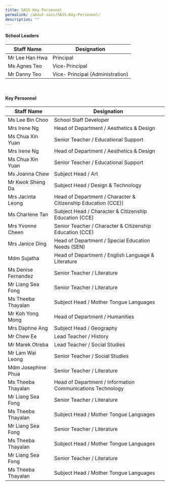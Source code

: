 ```yaml
---
title: SASS Key Personnel
permalink: /about-sass/SASS-Key-Personnel/
description: ""
---
```

#### School Leaders
<table>
<thead>
  <tr>
    <th>Staff Name</th>
    <th>Designation</th>
  </tr>
</thead>
<tbody>
	  <tr>
    <td>Mr Lee Han Hwa</td>
    <td>Principal</td>
  </tr>
  <tr>
		  <tr>
    <td>Ms Agnes Teo</td>
    <td>Vice-Principal</td>
  </tr>
  <tr>
			  <tr>
    <td>Mr Danny Teo</td>
    <td>Vice- Principal (Administration)</td>
  </tr>
  <tr>
	</tbody>
</table>
<br>

#### Key Personnel

<table>
<thead>
  <tr>
    <th>Staff Name</th>
    <th>Designation</th>
  </tr>
</thead>
<tbody>
		  <tr>
    <td>Ms Lee Bin Choo</td>
    <td>School Staff Developer</td>
  </tr>
  <tr>
			  <tr>
    <td>Mrs Irene Ng</td>
    <td>Head of Department / Aesthetics & Design</td>
  </tr>
  <tr>
					  <tr>
    <td>Ms Chua Xin Yuan</td>
    <td>Senior Teacher / Educational Support</td>
  </tr>
  <tr>
					  <tr>
    <td>Mrs Irene Ng</td>
    <td>Head of Department / Aesthetics & Design</td>
  </tr>
  <tr>
					  <tr>
    <td>Ms Chua Xin Yuan</td>
    <td>Senior Teacher / Educational Support</td>
  </tr>
  <tr>
					  <tr>
    <td>Ms Joanna Chew</td>
    <td>Subject Head / Art</td>
  </tr>
  <tr>
					  <tr>
    <td>Mr Kwok Sheng Da</td>
    <td>Subject Head / Design & Technology</td>
  </tr>
  <tr>
					  <tr>
    <td>Mrs Jacinta Leong</td>
    <td>Head of Department / Character & Citizenship Education (CCE))</td>
  </tr>
  <tr>
					  <tr>
    <td>Ms Charlene Tan</td>
    <td>Subject Head / Character & Citizenship Education (CCE)</td>
  </tr>
  <tr>
					  <tr>
    <td>Mrs Yvonne Cheen</td>
    <td>Senior Teacher / Character & Citizenship Education (CCE)</td>
  </tr>
  <tr>			 
	<tr>
    <td>Mrs Janice Ding</td>
    <td>Head of Department / Special Education Needs (SEN)</td>
  </tr>
  <tr>
					  <tr>
    <td>Mdm Sujatha</td>
    <td>Head of Department / English Language & Literature</td>
  </tr>
  <tr>
					  <tr>
    <td>Ms Denise Fernandez</td>
    <td>Senior Teacher / Literature</td>
  </tr>
  <tr>			  <tr>
    <td>Mr Liang Sea Fong</td>
    <td>Senior Teacher / Literature</td>
  </tr>
  <tr>
				  <tr>
    <td>Ms Theeba Thayalan</td>
    <td>Subject Head / Mother Tongue Languages</td>
  </tr>
  <tr>			  <tr>
    <td>Mr Koh Yong Mong</td>
    <td>Head of Department / Humanities</td>
  </tr>
  <tr>
				  <tr>
    <td>Mrs Daphne Ang</td>
    <td>Subject Head / Geography</td>
  </tr>
  <tr>			  <tr>
    <td>Mr Chew Ee</td>
    <td>Lead Teacher / History</td>
  </tr>
  <tr>
				  <tr>
    <td>Mr Marek Otreba</td>
    <td>Lead Teacher / Social Studies</td>
  </tr>
  <tr>			  <tr>
    <td>Mr Lam Wai Leong</td>
    <td>Senior Teacher / Social Studies</td>
  </tr>
  <tr>
				  <tr>
    <td>Mdm Josephine Phua</td>
    <td>Senior Teacher / Literature</td>
  </tr>
  <tr>			  <tr>
    <td>Ms Theeba Thayalan</td>
    <td>Head of Department / Information Communications Technology</td>
  </tr>
  <tr>
				  <tr>
    <td>Mr Liang Sea Fong</td>
    <td>Senior Teacher / Literature</td>
  </tr>
  <tr>			  <tr>
    <td>Ms Theeba Thayalan</td>
    <td>Subject Head / Mother Tongue Languages</td>
  </tr>
  <tr>
				  <tr>
    <td>Mr Liang Sea Fong</td>
    <td>Senior Teacher / Literature</td>
  </tr>
  <tr>			  <tr>
    <td>Ms Theeba Thayalan</td>
    <td>Subject Head / Mother Tongue Languages</td>
  </tr>
  <tr>
				  <tr>
    <td>Mr Liang Sea Fong</td>
    <td>Senior Teacher / Literature</td>
  </tr>
  <tr>			  <tr>
    <td>Ms Theeba Thayalan</td>
    <td>Subject Head / Mother Tongue Languages</td>
  </tr>
  <tr>
	</tbody>
</table>
<br>